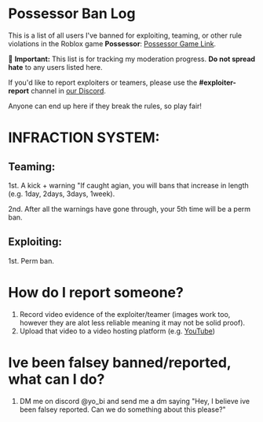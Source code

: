 # Possessor Ban Log  

This is a list of all users I've banned for exploiting, teaming, or other rule violations in the Roblox game **Possessor**: [Possessor Game Link](https://www.roblox.com/games/14841485778/CODES-Possessor).  

🚨 **Important:** This list is for tracking my moderation progress. **Do not spread hate** to any users listed here.  

If you'd like to report exploiters or teamers, please use the **#exploiter-report** channel in [our Discord](https://discord.gg/possessor).  

Anyone can end up here if they break the rules, so play fair!  


# INFRACTION SYSTEM:

## Teaming:

 1st. A kick + warning "If caught agian, you will bans that increase in length (e.g. 1day, 2days, 3days, 1week). 

 2nd. After all the warnings have gone through, your 5th time will be a perm ban.

## Exploiting:

1st. Perm ban.

# How do I report someone?

1. Record video evidence of the exploiter/teamer (images work too, however they are alot less reliable meaning it may not be solid proof).
2. Upload that video to a video hosting platform (e.g. [YouTube](https://www.youtube.com))

# Ive been falsey banned/reported, what can I do?

 1. DM me on discord @yo_bi and send me a dm saying "Hey, I believe ive been falsey reported. Can we do something about this please?"
